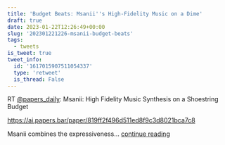 ```yaml
---
title: 'Budget Beats: Msanii''s High-Fidelity Music on a Dime'
draft: true
date: 2023-01-22T12:26:49+00:00
slug: '202301221226-msanii-budget-beats'
tags:
  - tweets
is_tweet: true
tweet_info:
  id: '1617015907511054337'
  type: 'retweet'
  is_thread: False
---
```




RT [@papers_daily](https://x.com/papers_daily): Msanii: High Fidelity Music Synthesis on a Shoestring Budget

<https://ai.papers.bar/paper/819ff2f496d511ed8f9c3d8021bca7c8>

Msanii combines the expressiveness… [continue reading](https://x.com/sytelus/status/1617015907511054337)
